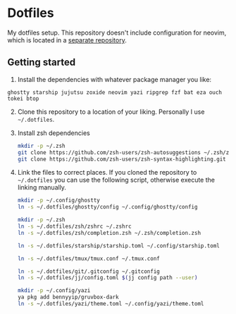 # Dotfiles

My dotfiles setup. This repository doesn't include configuration for
neovim, which is located in a [separate repository](https://github.com/viddrobnic/init.lua).

## Getting started

1. Install the dependencies with whatever package manager you like:

```
ghostty starship jujutsu zoxide neovim yazi ripgrep fzf bat eza ouch tokei btop
```

2. Clone this repository to a location of your liking. Personally I use `~/.dotfiles`.
3. Install zsh dependencies
   ```zsh
   mkdir -p ~/.zsh
   git clone https://github.com/zsh-users/zsh-autosuggestions ~/.zsh/zsh-autosuggestions
   git clone https://github.com/zsh-users/zsh-syntax-highlighting.git ~/.zsh/zsh-syntax-highlighting
   ```
4. Link the files to correct places. If you cloned the repository to `~/.dotfiles` you can use the following
   script, otherwise execute the linking manually.

   ```zsh
   mkdir -p ~/.config/ghostty
   ln -s ~/.dotfiles/ghostty/config ~/.config/ghostty/config

   mkdir -p ~/.zsh
   ln -s ~/.dotfiles/zsh/zshrc ~/.zshrc
   ln -s ~/.dotfiles/zsh/completion.zsh ~/.zsh/completion.zsh

   ln -s ~/.dotfiles/starship/starship.toml ~/.config/starship.toml

   ln -s ~/.dotfiles/tmux/tmux.conf ~/.tmux.conf

   ln -s ~/.dotfiles/git/.gitconfig ~/.gitconfig
   ln -s ~/.dotfiles/jj/config.toml $(jj config path --user)

   mkdir -p ~/.config/yazi
   ya pkg add bennyyip/gruvbox-dark
   ln -s ~/.dotfiles/yazi/theme.toml ~/.config/yazi/theme.toml
   ```
